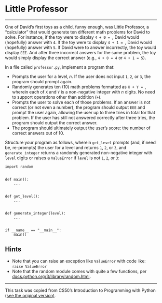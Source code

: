 # Little Professor

---

One of David’s first toys as a child, funny enough, was Little Professor, a “calculator” that would generate ten different math problems for David to solve. For instance, if the toy were to display `4 + 0 = `, David would (hopefully) answer with `4`. If the toy were to display `4 + 1 = `, David would (hopefully) answer with `5`. If David were to answer incorrectly, the toy would display `EEE`. And after three incorrect answers for the same problem, the toy would simply display the correct answer (e.g., `4 + 0 = 4` or `4 + 1 = 5`).

In a file called `professor.py`, implement a program that:

- Prompts the user for a level, *n*. If the user does not input `1`, `2`, or `3`, the program should prompt again.
- Randomly generates ten (10) math problems formatted as `X + Y = `, wherein each of `X` and `Y` is a non-negative integer with *n* digits. No need to support operations other than addition (`+`).
- Prompts the user to solve each of those problems. If an answer is not correct (or not even a number), the program should output `EEE` and prompt the user again, allowing the user up to three tries in total for that problem. If the user has still not answered correctly after three tries, the program should output the correct answer.
- The program should ultimately output the user’s score: the number of correct answers out of 10.

Structure your program as follows, wherein `get_level` prompts (and, if need be, re-prompts) the user for a level and returns `1`, `2`, or `3`, and `generate_integer` returns a randomly generated non-negative integer with `level` digits or raises a `ValueError` if `level` is not `1`, `2`, or `3`:

```
import random


def main():
    ...


def get_level():
    ...


def generate_integer(level):
    ...


if __name__ == "__main__":
    main()
```

## Hints

- Note that you can raise an exception like `ValueError` with code like: `raise ValueError`
- Note that the random module comes with quite a few functions, per [docs.python.org/3/library/random.html](docs.python.org/3/library/random.html).

---

This task was copied from CS50’s Introduction to Programming with Python
[(see the original version)](https://cs50.harvard.edu/python/2022/psets/4/professor/).
